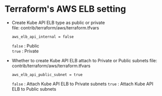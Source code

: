 # Terraform's AWS ELB setting
- Create Kube API ELB type as public or private  
  file: contrib/terraform/aws/terraform.tfvars  
  ```
  aws_elb_api_internal = false
  ```
  `false` : Public  
  `true`  : Private  

- Whether to create Kube API ELB attach to Private or Public subnets
  file: contrib/terraform/aws/terraform.tfvars  
  ```
  aws_elb_api_public_subnet = true
  ```
  `false` : Attach Kube API ELB to Private subnets
  `true`  : Attach Kube API ELB to Public subnets
